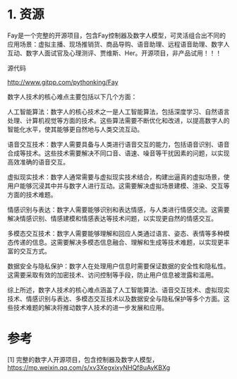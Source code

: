 # 1. 资源

Fay是一个完整的开源项目，包含Fay控制器及数字人模型，可灵活组合出不同的应用场景：虚拟主播、现场推销货、商品导购、语音助理、远程语音助理、数字人互动、数字人面试官及心理测评、贾维斯、Her。开源项目，非产品试用！！！

源代码

http://www.gitpp.com/pythonking/Fay

数字人技术的核心难点主要包括以下几个方面：

人工智能算法：数字人的核心技术之一是人工智能算法，包括深度学习、自然语言处理、计算机视觉等方面的技术。这些算法需要不断优化和改进，以提高数字人的智能化水平，使其能够更自然地与人类交流互动。

语音交互技术：数字人需要具备与人类进行语音交互的能力，包括语音识别、语音合成等技术。这些技术需要解决不同口音、语速、噪音等干扰因素的问题，以实现高效准确的语音交互。

虚拟现实技术：数字人通常需要与虚拟现实技术结合，构建出逼真的虚拟场景，使用户能够沉浸其中并与数字人进行互动。这需要解决虚拟场景建模、渲染、交互等方面的技术难题。

情感识别与表达：数字人需要能够识别和表达情感，与人类进行情感交流。这需要解决情感识别、情感建模和情感表达等技术问题，以实现更自然的情感交互。

多模态交互技术：数字人需要能够理解和回应人类通过语言、姿态、表情等多种模态传递的信息。这需要解决多模态信息融合、理解和生成等技术难题，以实现更丰富的交互方式。

数据安全与隐私保护：数字人在处理用户信息时需要保证数据的安全性和隐私性。这需要采取有效的加密技术、访问控制等手段，防止用户信息被泄露和滥用。

综上所述，数字人技术的核心难点涵盖了人工智能算法、语音交互技术、虚拟现实技术、情感识别与表达、多模态交互技术以及数据安全与隐私保护等多个方面。这些技术难题的解决将推动数字人技术的进一步发展和应用。

# 参考

[1] 完整的数字人开源项目，包含控制器及数字人模型，https://mp.weixin.qq.com/s/xv3XegxixyNHQf8uAyKBXg